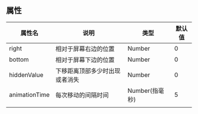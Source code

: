 ## 属性

| 属性名        | 说明                           | 类型           | 默认值 |
| ------------- | ------------------------------ | -------------- | ------ |
| right         | 相对于屏幕右边的位置           | Number         | 0      |
| bottom        | 相对于屏幕下边的位置           | Number         | 0      |
| hiddenValue   | 下移距离顶部多少时出现或者消失 | Number         | 0      |
| animationTime | 每次移动的间隔时间             | Number(指毫秒) | 5      |
|               |                                |                |        |

